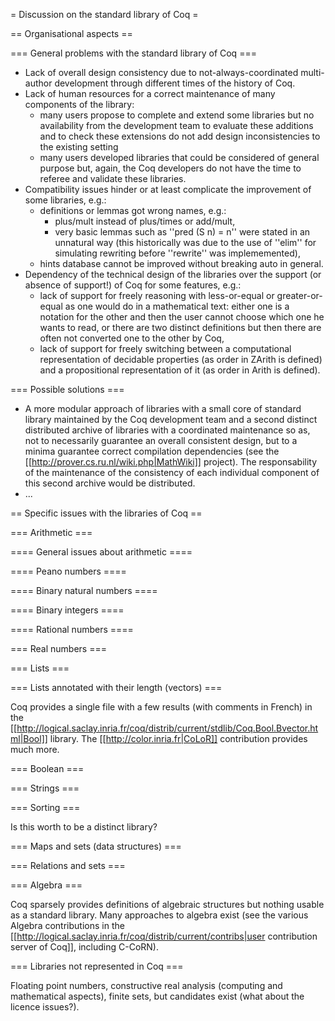 = Discussion on the standard library of Coq =

== Organisational aspects ==

=== General problems with the standard library of Coq ===

 * Lack of overall design consistency due to not-always-coordinated multi-author development through different times of the history of Coq.
 * Lack of human resources for a correct maintenance of many components of the library: 
   * many users propose to complete and extend some libraries but no availability from the development team to evaluate these additions and to check these extensions do not add design inconsistencies to the existing setting
   * many users developed libraries that could be considered of general purpose but, again, the Coq developers do not have the time to referee and validate these libraries.
 * Compatibility issues hinder or at least complicate the improvement of some libraries, e.g.:
   * definitions or lemmas got wrong names, e.g.:
     * plus/mult instead of plus/times or add/mult,
     * very basic lemmas such as ''pred (S n) = n'' were stated in an unnatural way (this historically was due to the use of ''elim'' for simulating rewriting before ''rewrite'' was implememented),
   * hints database cannot be improved without breaking auto in general.
 * Dependency of the technical design of the libraries over the support (or absence of support!) of Coq for some features, e.g.:
   * lack of support for freely reasoning with less-or-equal or greater-or-equal as one would do in a mathematical text: either one is a notation for the other and then the user cannot choose which one he wants to read, or there are two distinct definitions but then there are often not converted one to the other by Coq,
   * lack of support for freely switching between a computational representation of decidable properties (as order in ZArith is defined) and a propositional representation of it (as order in Arith is defined).

=== Possible solutions ===

 * A more modular approach of libraries with a small core of standard library maintained by the Coq development team and a second distinct distributed archive of libraries with a coordinated maintenance so as, not to necessarily guarantee an overall consistent design, but to a minima guarantee correct compilation dependencies (see the [[http://prover.cs.ru.nl/wiki.php|MathWiki]] project). The responsability of the maintenance of the consistency of each individual component of this second archive would be distributed.
 * ...

== Specific issues with the libraries of Coq ==

=== Arithmetic ===

==== General issues about arithmetic ====

==== Peano numbers ====

==== Binary natural numbers ====

==== Binary integers ====

==== Rational numbers ====

=== Real numbers ===

=== Lists ===

=== Lists annotated with their length (vectors) ===

Coq provides a single file with a few results (with comments in French) in the [[http://logical.saclay.inria.fr/coq/distrib/current/stdlib/Coq.Bool.Bvector.html|Bool]] library. The [[http://color.inria.fr|CoLoR]] contribution provides much more.

=== Boolean ===

=== Strings ===

=== Sorting ===

Is this worth to be a distinct library?

=== Maps and sets (data structures) ===

=== Relations and sets ===

=== Algebra ===

Coq sparsely provides definitions of algebraic structures but nothing usable as a standard library. Many approaches to algebra exist (see the various Algebra contributions in the [[http://logical.saclay.inria.fr/coq/distrib/current/contribs|user contribution server of Coq]], including C-CoRN).

=== Libraries not represented in Coq ===

Floating point numbers, constructive real analysis (computing and mathematical aspects), finite sets, but candidates exist (what about the licence issues?).
